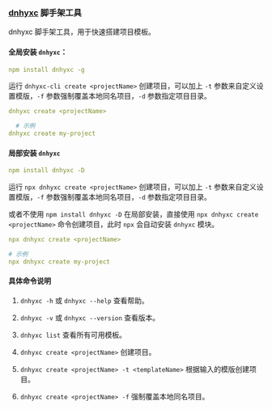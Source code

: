 ### [dnhyxc](https://www.npmjs.com/package/dnhyxc?activeTab=readme) 脚手架工具

dnhyxc 脚手架工具，用于快速搭建项目模板。

#### 全局安装 `dnhyxc`：

```yaml
npm install dnhyxc -g
```

运行 `dnhyxc-cli create <projectName>` 创建项目，可以加上 `-t` 参数来自定义设置模版，`-f` 参数强制覆盖本地同名项目，`-d`
参数指定项目目录。

```yaml
dnhyxc create <projectName>

  # 示例
dnhyxc create my-project
```

#### 局部安装 `dnhyxc`

```yaml
npm install dnhyxc -D
```

运行 `npx dnhyxc create <projectName>` 创建项目，可以加上 `-t` 参数来自定义设置模版，`-f` 参数强制覆盖本地同名项目，`-d`
参数指定项目目录。

或者不使用 `npm install dnhyxc -D` 在局部安装，直接使用 `npx dnhyxc create <projectName>` 命令创建项目，此时 `npx` 会自动安装 `dnhyxc` 模块。

```yaml
npx dnhyxc create <projectName>

# 示例
npx dnhyxc create my-project
```

#### 具体命令说明

1. `dnhyxc -h` 或 `dnhyxc --help` 查看帮助。

2. `dnhyxc -v` 或 `dnhyxc --version` 查看版本。

3. `dnhyxc list` 查看所有可用模板。

4. `dnhyxc create <projectName>` 创建项目。

5. `dnhyxc create <projectName> -t <templateName>` 根据输入的模版创建项目。

6. `dnhyxc create <projectName> -f` 强制覆盖本地同名项目。
